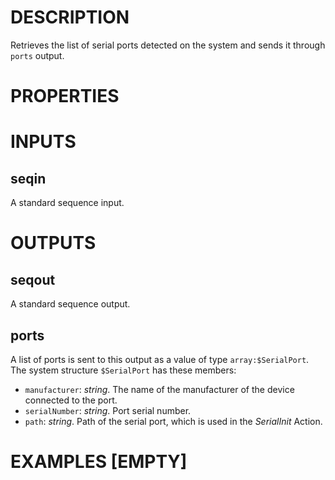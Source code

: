 # DESCRIPTION

Retrieves the list of serial ports detected on the system and sends it through `ports` output.

# PROPERTIES

# INPUTS

## seqin

A standard sequence input.

# OUTPUTS

## seqout

A standard sequence output.

## ports

A list of ports is sent to this output as a value of type `array:$SerialPort`. The system structure `$SerialPort` has these members:

- `manufacturer`: _string_. The name of the manufacturer of the device connected to the port.
- `serialNumber`: _string_. Port serial number.
- `path`: _string_. Path of the serial port, which is used in the _SerialInit_ Action.

# EXAMPLES [EMPTY]
